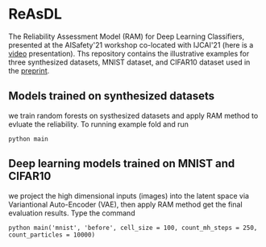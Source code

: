 # ReAsDL
The Reliability Assessment Model (RAM) for Deep Learning Classifiers, presented at the AISafety'21 workshop co-located with IJCAI'21 (here is a [video](https://youtu.be/yb8DQokY3e8) presentation). Ths repository contains the illustrative examples for three synthesized datasets, MNIST dataset, and CIFAR10 dataset used in the [preprint](https://arxiv.org/abs/2106.01258).
## Models trained on synthesized datasets
we train random forests on systhesized datasets and apply RAM method to evluate the reliability. To running example fold and run
```
python main
```
## Deep learning models trained on MNIST and CIFAR10
we project the high dimensional inputs (images) into the latent space via Variantional Auto-Encoder (VAE), then apply RAM method get the final evaluation results. Type the command
```
python main('mnist', 'before', cell_size = 100, count_mh_steps = 250, count_particles = 10000)
```
